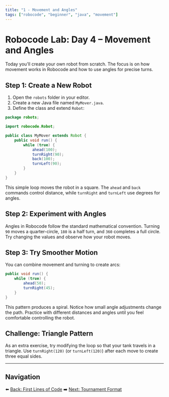 ```yaml
---
title: "1 - Movement and Angles"
tags: ["robocode", "beginner", "java", "movement"]
---
```

# Robocode Lab: Day 4 – Movement and Angles

Today you'll create your own robot from scratch. The focus is on how movement works in Robocode and how to use angles for precise turns.

## Step 1: Create a New Robot

1. Open the `robots` folder in your editor.
2. Create a new Java file named `MyMover.java`.
3. Define the class and extend `Robot`:

```java
package robots;

import robocode.Robot;

public class MyMover extends Robot {
    public void run() {
        while (true) {
            ahead(100);
            turnRight(90);
            back(100);
            turnLeft(90);
        }
    }
}
```

This simple loop moves the robot in a square. The `ahead` and `back` commands control distance, while `turnRight` and `turnLeft` use degrees for angles.

## Step 2: Experiment with Angles

Angles in Robocode follow the standard mathematical convention. Turning `90` moves a quarter-circle, `180` is a half turn, and `360` completes a full circle. Try changing the values and observe how your robot moves.

## Step 3: Try Smoother Motion

You can combine movement and turning to create arcs:

```java
public void run() {
    while (true) {
        ahead(50);
        turnRight(45);
    }
}
```

This pattern produces a spiral. Notice how small angle adjustments change the path. Practice with different distances and angles until you feel comfortable controlling the robot.

## Challenge: Triangle Pattern

As an extra exercise, try modifying the loop so that your tank travels in a triangle. Use `turnRight(120)` (or `turnLeft(120)`) after each move to create three equal sides.

---

## Navigation

⬅️ [Back: First Lines of Code](/robocode/Day-3/02_first_lines)
➡️ [Next: Tournament Format](/robocode/tournament_format)
